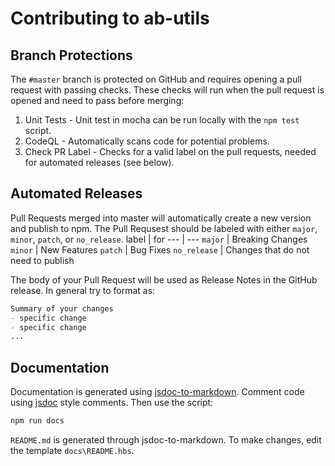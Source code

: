 # Contributing to ab-utils

## Branch Protections
The `#master` branch is protected on GitHub and requires opening a pull request with passing checks. These checks will run when the pull request is opened and need to pass before merging:
1. Unit Tests - Unit test in mocha can be run locally with the `npm test` script.
1. CodeQL - Automatically scans code for potential problems.
1. Check PR Label - Checks for a valid label on the pull requests, needed for automated releases (see below).

## Automated Releases
Pull Requests merged into master will automatically create a new version and publish to npm.
The Pull Requsest should be labeled with either `major`, `minor`, `patch`, or `no_release`.
label | for
--- | ---
`major` | Breaking Changes 
`minor` | New Features
`patch` | Bug Fixes
`no_release` | Changes that do not need to publish

The body of your Pull Request will be used as Release Notes in the GitHub release. In general try to format as:
```markdown
Summary of your changes
- specific change
- specific change 
...
```

## Documentation
Documentation is generated using [jsdoc-to-markdown](https://www.npmjs.com/package/jsdoc-to-markdown). Comment code using [jsdoc](https://jsdoc.app) style comments. Then use the script:
```bash
npm run docs
```

`README.md` is generated through jsdoc-to-markdown. To make changes, edit the template `docs\README.hbs`.

